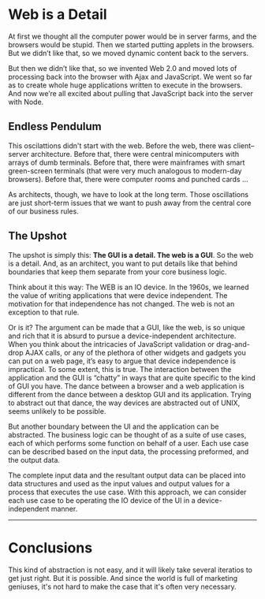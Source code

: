 # Web is a Detail

At first we thought all the computer power would be in server farms, and the browsers would be stupid. Then we started putting applets in the browsers. But we didn’t like that, so we moved dynamic content back to the servers.

But then we didn’t like that, so we invented Web 2.0 and moved lots of processing back into the browser with Ajax and JavaScript. We went so far as to create whole huge applications written to execute in the browsers. And now we’re all excited about pulling that JavaScript back into the server with Node. 

## Endless Pendulum

This oscilattions didn't start with the web. Before the web, there was client–server architecture. Before that, there were central minicomputers with arrays of dumb terminals. Before that, there were mainframes with smart green-screen terminals (that were very much analogous to modern-day browsers). Before that, there were computer rooms and punched cards ... 

As architects, though, we have to look at the long term. Those oscillations are just short-term issues that we want to push away from the central core of our business rules.

## The Upshot

The upshot is simply this: __The GUI is a detail. The web is a GUI__. So the web is a
detail. And, as an architect, you want to put details like that behind boundaries that
keep them separate from your core business logic.

Think about it this way: The WEB is an IO device. In the 1960s, we learned the value of writing applications that were device independent. The motivation for that independence has not changed. The web is not an exception to that rule.

Or is it? The argument can be made that a GUI, like the web, is so unique and rich that it is absurd to pursue a device-independent architecture. When you think about the intricacies of JavaScript validation or drag-and-drop AJAX calls, or any of the plethora of other widgets and gadgets you can put on a web page, it’s easy to argue that device independence is impractical. To some extent, this is true. The interaction between the application and the GUI is “chatty” in ways that are quite specific to the kind of GUI you have. The dance between a browser and a web application is different from the dance between a desktop GUI and its application. Trying to abstract out that dance, the way devices are abstracted out of UNIX, seems unlikely to be possible.

But another boundary between the UI and the application can be abstracted. The business logic can be thought of as a suite of use cases, each of which performs some function on behalf of a user. Each use case can be described based on the input data, the processing preformed, and the output data.

The complete input data and the resultant output data can be placed into data structures and used as the input values and output values for a process that executes the use case. With this approach, we can consider each use case to be operating the IO device of the UI in a device-independent manner.

---

# Conclusions

This kind of abstraction is not easy, and it will likely take several iteratios to get just right. But it is possible. And since the world is full of marketing geniuses, it's not hard to make the case that it's often very necessary.